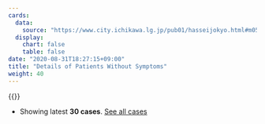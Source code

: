```yaml
---
cards:
  data:
    source: "https://www.city.ichikawa.lg.jp/pub01/hasseijokyo.html#m05"
  display:
    chart: false
    table: false
date: "2020-08-31T18:27:15+09:00"
title: "Details of Patients Without Symptoms"
weight: 40
---
```


{{<table src="details_of_patients_without_symptoms" len="30">}}

- Showing latest **30 cases**. [See all cases](./cards/details-of-patients-without-symptoms)
